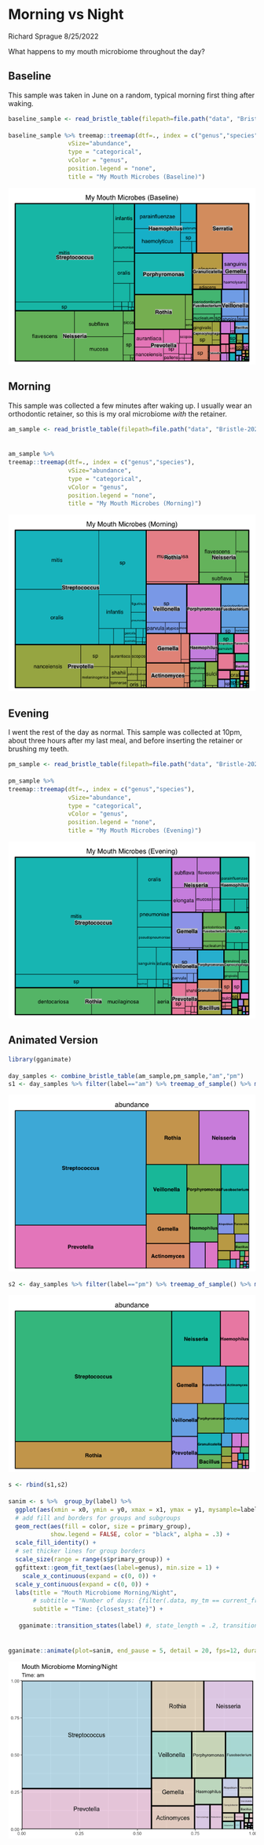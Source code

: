 Morning vs Night
================
Richard Sprague
8/25/2022

What happens to my mouth microbiome throughout the day?

## Baseline

This sample was taken in June on a random, typical morning first thing
after waking.

``` r
baseline_sample <- read_bristle_table(filepath=file.path("data", "BristleHealthRaw.xlsx"))

baseline_sample %>% treemap::treemap(dtf=., index = c("genus","species"),
                 vSize="abundance",
                 type = "categorical",
                 vColor = "genus",
                 position.legend = "none",
                 title = "My Mouth Microbes (Baseline)")
```

![](bristle_day_files/figure-gfm/unnamed-chunk-1-1.png)<!-- -->

## Morning

This sample was collected a few minutes after waking up. I usually wear
an orthodontic retainer, so this is my oral microbiome *with* the
retainer.

``` r
am_sample <- read_bristle_table(filepath=file.path("data", "Bristle-2022-08-02-AM.xlsx"))


am_sample %>% 
treemap::treemap(dtf=., index = c("genus","species"),
                 vSize="abundance",
                 type = "categorical",
                 vColor = "genus",
                 position.legend = "none",
                 title = "My Mouth Microbes (Morning)")
```

![](bristle_day_files/figure-gfm/unnamed-chunk-2-1.png)<!-- -->

## Evening

I went the rest of the day as normal. This sample was collected at 10pm,
about three hours after my last meal, and before inserting the retainer
or brushing my teeth.

``` r
pm_sample <- read_bristle_table(filepath=file.path("data", "Bristle-2022-08-02-PM.xlsx"))

pm_sample %>% 
treemap::treemap(dtf=., index = c("genus","species"),
                 vSize="abundance",
                 type = "categorical",
                 vColor = "genus",
                 position.legend = "none",
                 title = "My Mouth Microbes (Evening)")
```

![](bristle_day_files/figure-gfm/unnamed-chunk-3-1.png)<!-- -->

## Animated Version

``` r
library(gganimate)

day_samples <- combine_bristle_table(am_sample,pm_sample,"am","pm")
s1 <- day_samples %>% filter(label=="am") %>% treemap_of_sample() %>% mutate(label = "am")
```

![](bristle_day_files/figure-gfm/unnamed-chunk-4-1.png)<!-- -->

``` r
s2 <- day_samples %>% filter(label=="pm") %>% treemap_of_sample() %>% mutate(label = "pm")
```

![](bristle_day_files/figure-gfm/unnamed-chunk-4-2.png)<!-- -->

``` r
s <- rbind(s1,s2)

sanim <- s %>%  group_by(label) %>%
  ggplot(aes(xmin = x0, ymin = y0, xmax = x1, ymax = y1, mysample=label)) +
  # add fill and borders for groups and subgroups
  geom_rect(aes(fill = color, size = primary_group),
            show.legend = FALSE, color = "black", alpha = .3) +
  scale_fill_identity() +
  # set thicker lines for group borders
  scale_size(range = range(s$primary_group)) +
  ggfittext::geom_fit_text(aes(label=genus), min.size = 1) +
    scale_x_continuous(expand = c(0, 0)) +
  scale_y_continuous(expand = c(0, 0)) +  
  labs(title = "Mouth Microbiome Morning/Night",
       # subtitle = "Number of days: {filter(.data, my_tm == current_frame) %>% pull(sample) %>% .[[1]]}") +
       subtitle = "Time: {closest_state}") +
  
   gganimate::transition_states(label) #, state_length = .2, transition_length = .40) 
  

gganimate::animate(plot=sanim, end_pause = 5, detail = 20, fps=12, duration = 3)
```

![](bristle_day_files/figure-gfm/unnamed-chunk-4-1.gif)<!-- -->
